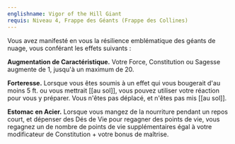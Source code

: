 ```yaml
---
englishname: Vigor of the Hill Giant
requis: Niveau 4, Frappe des Géants (Frappe des Collines)
---
```

Vous avez manifesté en vous la résilience emblématique des géants de nuage, vous conférant les effets suivants : 

**Augmentation de Caractéristique.** Votre Force, Constitution ou Sagesse augmente de 1, jusqu'à un maximum de 20.

**Forteresse.** Lorsque vous êtes soumis à un effet qui vous bougerait d'au moins 5 ft. ou vous mettrait [[au sol]], vous pouvez utiliser votre réaction pour vous y préparer. Vous n'êtes pas déplacé, et n'êtes pas mis [[au sol]].

**Estomac en Acier.** Lorsque vous mangez de la nourriture pendant un repos court, et dépenser des Dés de Vie pour regagner des points de vie, vous regagnez un de nombre de points de vie supplémentaires égal à votre modificateur de Constitution + votre bonus de maîtrise.
